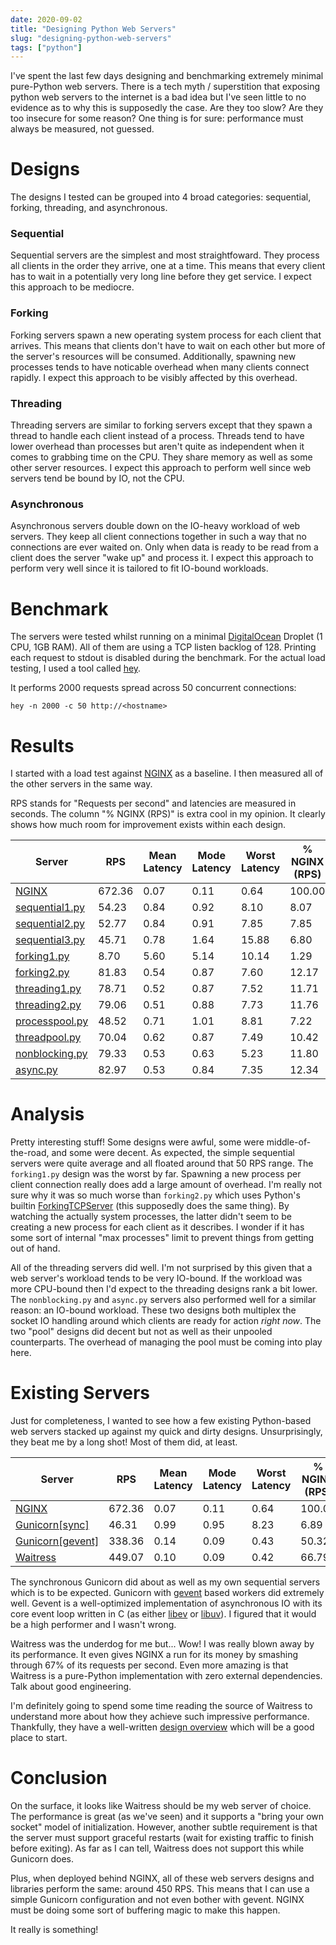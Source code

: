 ```yaml
---
date: 2020-09-02
title: "Designing Python Web Servers"
slug: "designing-python-web-servers"
tags: ["python"]
---
```


I've spent the last few days designing and benchmarking extremely minimal pure-Python web servers.
There is a tech myth / superstition that exposing python web servers to the internet is a bad idea but I've seen little to no evidence as to why this is supposedly the case.
Are they too slow?
Are they too insecure for some reason?
One thing is for sure: performance must always be measured, not guessed.

# Designs

The designs I tested can be grouped into 4 broad categories: sequential, forking, threading, and asynchronous.

### Sequential

Sequential servers are the simplest and most straightfoward.
They process all clients in the order they arrive, one at a time.
This means that every client has to wait in a potentially very long line before they get service.
I expect this approach to be mediocre.

### Forking

Forking servers spawn a new operating system process for each client that arrives.
This means that clients don't have to wait on each other but more of the server's resources will be consumed.
Additionally, spawning new processes tends to have noticable overhead when many clients connect rapidly.
I expect this approach to be visibly affected by this overhead.

### Threading

Threading servers are similar to forking servers except that they spawn a thread to handle each client instead of a process.
Threads tend to have lower overhead than processes but aren't quite as independent when it comes to grabbing time on the CPU.
They share memory as well as some other server resources.
I expect this approach to perform well since web servers tend be bound by IO, not the CPU.

### Asynchronous

Asynchronous servers double down on the IO-heavy workload of web servers.
They keep all client connections together in such a way that no connections are ever waited on.
Only when data is ready to be read from a client does the server "wake up" and process it.
I expect this approach to perform very well since it is tailored to fit IO-bound workloads.

# Benchmark

The servers were tested whilst running on a minimal [DigitalOcean](https://www.digitalocean.com/) Droplet (1 CPU, 1GB RAM).
All of them are using a TCP listen backlog of 128.
Printing each request to stdout is disabled during the benchmark.
For the actual load testing, I used a tool called [hey](https://github.com/rakyll/hey).

It performs 2000 requests spread across 50 concurrent connections:

```
hey -n 2000 -c 50 http://<hostname>
```

# Results

I started with a load test against [NGINX](https://nginx.org/en/) as a baseline.
I then measured all of the other servers in the same way.

RPS stands for "Requests per second" and latencies are measured in seconds.
The column "% NGINX (RPS)" is extra cool in my opinion.
It clearly shows how much room for improvement exists within each design.

| Server                                                                                          | RPS    | Mean Latency | Mode Latency | Worst Latency | % NGINX (RPS) |
| ----------------------------------------------------------------------------------------------- | ------ | ------------ | ------------ | ------------- | ------------- |
| [NGINX](https://github.com/nginx/nginx)                                                         | 672.36 | 0.07         | 0.11         | 0.64          | 100.00        |
| [sequential1.py](https://github.com/theandrew168/web-server-designs/blob/master/sequential1.py) | 54.23  | 0.84         | 0.92         | 8.10          | 8.07          |
| [sequential2.py](https://github.com/theandrew168/web-server-designs/blob/master/sequential2.py) | 52.77  | 0.84         | 0.91         | 7.85          | 7.85          |
| [sequential3.py](https://github.com/theandrew168/web-server-designs/blob/master/sequential3.py) | 45.71  | 0.78         | 1.64         | 15.88         | 6.80          |
| [forking1.py](https://github.com/theandrew168/web-server-designs/blob/master/forking1.py)       | 8.70   | 5.60         | 5.14         | 10.14         | 1.29          |
| [forking2.py](https://github.com/theandrew168/web-server-designs/blob/master/forking2.py)       | 81.83  | 0.54         | 0.87         | 7.60          | 12.17         |
| [threading1.py](https://github.com/theandrew168/web-server-designs/blob/master/threading1.py)   | 78.71  | 0.52         | 0.87         | 7.52          | 11.71         |
| [threading2.py](https://github.com/theandrew168/web-server-designs/blob/master/threading2.py)   | 79.06  | 0.51         | 0.88         | 7.73          | 11.76         |
| [processpool.py](https://github.com/theandrew168/web-server-designs/blob/master/processpool.py) | 48.52  | 0.71         | 1.01         | 8.81          | 7.22          |
| [threadpool.py](https://github.com/theandrew168/web-server-designs/blob/master/threadpool.py)   | 70.04  | 0.62         | 0.87         | 7.49          | 10.42         |
| [nonblocking.py](https://github.com/theandrew168/web-server-designs/blob/master/nonblocking.py) | 79.33  | 0.53         | 0.63         | 5.23          | 11.80         |
| [async.py](https://github.com/theandrew168/web-server-designs/blob/master/async.py)             | 82.97  | 0.53         | 0.84         | 7.35          | 12.34         |

# Analysis

Pretty interesting stuff!
Some designs were awful, some were middle-of-the-road, and some were decent.
As expected, the simple sequential servers were quite average and all floated around that 50 RPS range.
The `forking1.py` design was the worst by far.
Spawning a new process per client connection really does add a large amount of overhead.
I'm really not sure why it was so much worse than `forking2.py` which uses Python's builtin [ForkingTCPServer](https://docs.python.org/3/library/socketserver.html#socketserver.ForkingTCPServer) (this supposedly does the same thing).
By watching the actually system processes, the latter didn't seem to be creating a new process for each client as it describes.
I wonder if it has some sort of internal "max processes" limit to prevent things from getting out of hand.

All of the threading servers did well.
I'm not surprised by this given that a web server's workload tends to be very IO-bound.
If the workload was more CPU-bound then I'd expect to the threading designs rank a bit lower.
The `nonblocking.py` and `async.py` servers also performed well for a similar reason: an IO-bound workload.
These two designs both multiplex the socket IO handling around which clients are ready for action _right now_.
The two "pool" designs did decent but not as well as their unpooled counterparts.
The overhead of managing the pool must be coming into play here.

# Existing Servers

Just for completeness, I wanted to see how a few existing Python-based web servers stacked up against my quick and dirty designs.
Unsurprisingly, they beat me by a long shot!
Most of them did, at least.

| Server                                                                            | RPS    | Mean Latency | Mode Latency | Worst Latency | % NGINX (RPS) |
| --------------------------------------------------------------------------------- | ------ | ------------ | ------------ | ------------- | ------------- |
| [NGINX](https://github.com/nginx/nginx)                                           | 672.36 | 0.07         | 0.11         | 0.64          | 100.00        |
| [Gunicorn[sync]](https://docs.gunicorn.org/en/latest/design.html#sync-workers)    | 46.31  | 0.99         | 0.95         | 8.23          | 6.89          |
| [Gunicorn[gevent]](https://docs.gunicorn.org/en/latest/design.html#async-workers) | 338.36 | 0.14         | 0.09         | 0.43          | 50.32         |
| [Waitress](https://docs.pylonsproject.org/projects/waitress/en/stable/index.html) | 449.07 | 0.10         | 0.09         | 0.42          | 66.79         |

The synchronous Gunicorn did about as well as my own sequential servers which is to be expected.
Gunicorn with [gevent](http://www.gevent.org/) based workers did extremely well.
Gevent is a well-optimized implementation of asynchronous IO with its core event loop written in C (as either [libev](http://software.schmorp.de/pkg/libev.html) or [libuv](http://libuv.org/)).
I figured that it would be a high performer and I wasn't wrong.

Waitress was the underdog for me but... Wow!
I was really blown away by its performance.
It even gives NGINX a run for its money by smashing through 67% of its requests per second.
Even more amazing is that Waitress is a pure-Python implementation with zero external dependencies.
Talk about good engineering.

I'm definitely going to spend some time reading the source of Waitress to understand more about how they achieve such impressive performance.
Thankfully, they have a well-written [design overview](https://docs.pylonsproject.org/projects/waitress/en/stable/design.html) which will be a good place to start.

# Conclusion

On the surface, it looks like Waitress should be my web server of choice.
The performance is great (as we've seen) and it supports a "bring your own socket" model of initialization.
However, another subtle requirement is that the server must support graceful restarts (wait for existing traffic to finish before exiting).
As far as I can tell, Waitress does not support this while Gunicorn does.

Plus, when deployed behind NGINX, all of these web servers designs and libraries perform the same: around 450 RPS.
This means that I can use a simple Gunicorn configuration and not even bother with gevent.
NGINX must be doing some sort of buffering magic to make this happen.

It really is something!
